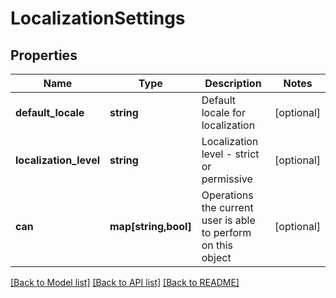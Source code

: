 # LocalizationSettings

## Properties
Name | Type | Description | Notes
------------ | ------------- | ------------- | -------------
**default_locale** | **string** | Default locale for localization | [optional] 
**localization_level** | **string** | Localization level - strict or permissive | [optional] 
**can** | **map[string,bool]** | Operations the current user is able to perform on this object | [optional] 

[[Back to Model list]](../README.md#documentation-for-models) [[Back to API list]](../README.md#documentation-for-api-endpoints) [[Back to README]](../README.md)


